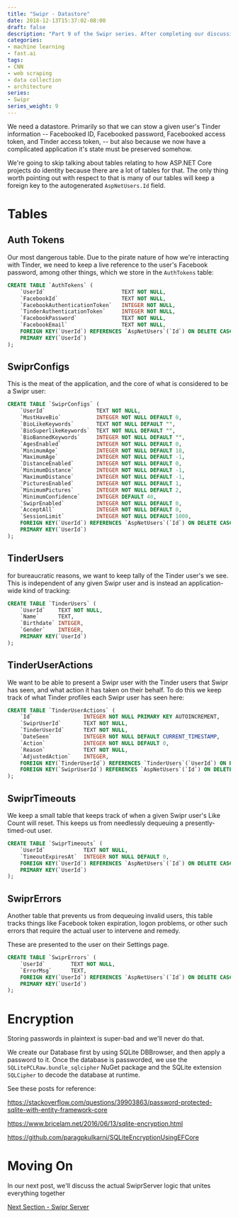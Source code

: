 ```yaml
---
title: "Swipr - Datastore"
date: 2018-12-13T15:37:02-08:00
draft: false
description: "Part 9 of the Swipr series. After completing our discussion on LibSwipr, we briefly describe what the datastore looks like."
categories:
- machine learning
- fast.ai
tags:
- CNN
- web scraping
- data collection
- architecture
series:
- Swipr
series_weight: 9
---
```


We need a datastore. Primarily so that we can stow a given user's Tinder information -- Facebooked ID, Facebooked password, Facebooked access token, and Tinder access token, -- but also because we now have a complicated application it's state must be preserved somehow.

We're going to skip talking about tables relating to how ASP.NET Core projects do identity because there are a lot of tables for that. The only thing worth pointing out with respect to that is many of our tables will keep a foreign key to the autogenerated `AspNetUsers.Id` field.

# Tables 
## Auth Tokens

Our most dangerous table. Due to the pirate nature of how we're interacting with Tinder, we need to keep a live reference to the user's Facebook password, among other things, which we store in the `AuthTokens` table:

```SQL
CREATE TABLE `AuthTokens` (
	`UserId`                        TEXT NOT NULL,
	`FacebookId`                    TEXT NOT NULL,
	`FacebookAuthenticationToken`   INTEGER NOT NULL,
	`TinderAuthenticationToken`     INTEGER NOT NULL,
	`FacebookPassword`              TEXT NOT NULL,
	`FacebookEmail`	                TEXT NOT NULL,
	FOREIGN KEY(`UserId`) REFERENCES `AspNetUsers`(`Id`) ON DELETE CASCADE,
	PRIMARY KEY(`UserId`)
);
```

## SwiprConfigs

This is the meat of the application, and the core of what is considered to be a Swipr user:

```SQL
CREATE TABLE `SwiprConfigs` (
	`UserId`                TEXT NOT NULL,
	`MustHaveBio`           INTEGER NOT NULL DEFAULT 0,
	`BioLikeKeywords`       TEXT NOT NULL DEFAULT "",
	`BioSuperlikeKeywords`  TEXT NOT NULL DEFAULT "",
	`BioBannedKeywords`     INTEGER NOT NULL DEFAULT "",
	`AgesEnabled`           INTEGER NOT NULL DEFAULT 0,
	`MinimumAge`            INTEGER NOT NULL DEFAULT 18,
	`MaximumAge`            INTEGER NOT NULL DEFAULT -1,
	`DistanceEnabled`       INTEGER NOT NULL DEFAULT 0,
	`MinimumDistance`       INTEGER NOT NULL DEFAULT -1,
	`MaximumDistance`       INTEGER NOT NULL DEFAULT -1,
	`PicturesEnabled`       INTEGER NOT NULL DEFAULT 1,
	`MinimumPictures`       INTEGER NOT NULL DEFAULT 2,
	`MinimumConfidence`     INTEGER DEFAULT 40,
	`SwiprEnabled`          INTEGER NOT NULL DEFAULT 0,
	`AcceptAll`             INTEGER NOT NULL DEFAULT 0,
	`SessionLimit`          INTEGER NOT NULL DEFAULT 1000,
	FOREIGN KEY(`UserId`) REFERENCES `AspNetUsers`(`Id`) ON DELETE CASCADE,
	PRIMARY KEY(`UserId`)
);
```

## TinderUsers
for bureaucratic reasons, we want to keep tally of the Tinder user's we see. This is independent of any given Swipr user and is instead an application-wide kind of tracking:

```SQL
CREATE TABLE `TinderUsers` (
	`UserId`    TEXT NOT NULL,
	`Name`      TEXT,
	`Birthdate` INTEGER,
	`Gender`    INTEGER,
	PRIMARY KEY(`UserId`)
);
```

## TinderUserActions

We want to be able to present a Swipr user with the Tinder users that Swipr has seen, and what action it has taken on their behalf. To do this we keep track of what Tinder profiles each Swipr user has seen here:

```SQL
CREATE TABLE `TinderUserActions` (
	`Id`                INTEGER NOT NULL PRIMARY KEY AUTOINCREMENT,
	`SwiprUserId`       TEXT NOT NULL,
	`TinderUserId`      TEXT NOT NULL,
	`DateSeen`          INTEGER NOT NULL DEFAULT CURRENT_TIMESTAMP,
	`Action`            INTEGER NOT NULL DEFAULT 0,
	`Reason`            TEXT NOT NULL,
	`AdjustedAction`    INTEGER,
	FOREIGN KEY(`TinderUserId`) REFERENCES `TinderUsers`(`UserId`) ON DELETE CASCADE,
	FOREIGN KEY(`SwiprUserId`) REFERENCES `AspNetUsers`(`Id`) ON DELETE CASCADE
);
```

## SwiprTimeouts

We keep a small table that keeps track of when a given Swipr user's Like Count will reset. This keeps us from needlessly dequeuing a presently-timed-out user.

```SQL
CREATE TABLE `SwiprTimeouts` (
	`UserId`            TEXT NOT NULL,
	`TimeoutExpiresAt`  INTEGER NOT NULL DEFAULT 0,
	FOREIGN KEY(`UserId`) REFERENCES `AspNetUsers`(`Id`) ON DELETE CASCADE,
	PRIMARY KEY(`UserId`)
);
```

## SwiprErrors

Another table that prevents us from dequeuing invalid users, this table tracks things like Facebook token expiration, logon problems, or other such errors that require the actual user to intervene and remedy.

These are presented to the user on their Settings page.

```SQL
CREATE TABLE `SwiprErrors` (
	`UserId`        TEXT NOT NULL,
	`ErrorMsg`      TEXT,
	FOREIGN KEY(`UserId`) REFERENCES `AspNetUsers`(`Id`) ON DELETE CASCADE,
	PRIMARY KEY(`UserId`)
);
```

# Encryption

Storing passwords in plaintext is super-bad and we'll never do that. 

We create our Database first by using SQLite DBBrowser, and then apply a password to it. Once the database is passworded, we use the `SQLitePCLRaw.bundle_sqlcipher` NuGet package and the SQLite extension ` SQLCipher` to decode the database at runtime.

See these posts for reference:

https://stackoverflow.com/questions/39903863/password-protected-sqlite-with-entity-framework-core

https://www.bricelam.net/2016/06/13/sqlite-encryption.html

https://github.com/paragpkulkarni/SQLiteEncryptionUsingEFCore

# Moving On

In our next post, we'll discuss the actual SwiprServer logic that unites everything together


[Next Section - Swipr Server](/posts/ml/swipr10)